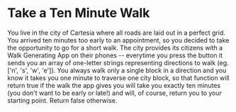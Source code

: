 # Take a Ten Minute Walk
 
 You live in the city of Cartesia where all roads are laid out in a perfect grid. You arrived ten minutes too early to an appointment, so you decided to take the opportunity to go for a short walk. The city provides its citizens with a Walk Generating App on their phones -- everytime you press the button it sends you an array of one-letter strings representing directions to walk (eg. ['n', 's', 'w', 'e']). You always walk only a single block in a direction and you know it takes you one minute to traverse one city block, so that function  will return true if the walk the app gives you will take you exactly ten minutes (you don't want to be early or late!) and will, of course, return you to your starting point. Return false otherwise.

